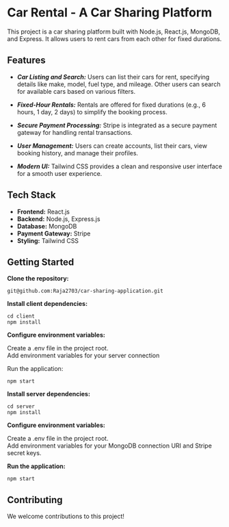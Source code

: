 # Car Rental - A Car Sharing Platform  
This project is a car sharing platform built with Node.js, React.js, MongoDB, and Express. It allows users to rent cars from each other for fixed durations.

## Features
- ***Car Listing and Search:*** Users can list their cars for rent, specifying details like make, model, fuel type, and mileage. Other users can search for available cars based on various filters.

- ***Fixed-Hour Rentals:*** Rentals are offered for fixed durations (e.g., 6 hours, 1 day, 2 days) to simplify the booking process.
  
- ***Secure Payment Processing:*** Stripe is integrated as a secure payment gateway for handling rental transactions.
  
- ***User Management:*** Users can create accounts, list their cars, view booking history, and manage their profiles.
  
- ***Modern UI:*** Tailwind CSS provides a clean and responsive user interface for a smooth user experience.
  

## Tech Stack
- **Frontend:** React.js
- **Backend:** Node.js, Express.js
- **Database:** MongoDB
- **Payment Gateway:** Stripe
- **Styling:** Tailwind CSS

## Getting Started

**Clone the repository:**
```
git@github.com:Raja2703/car-sharing-application.git
```

**Install client dependencies:**
```
cd client
npm install
```

**Configure environment variables:**  

Create a .env file in the project root.  
Add environment variables for your server connection

Run the application:
```
npm start
```

**Install server dependencies:**
```
cd server
npm install
```

**Configure environment variables:**  

Create a .env file in the project root.  
Add environment variables for your MongoDB connection URI and Stripe secret keys.

**Run the application:**
```
npm start
```

## Contributing  
We welcome contributions to this project!
